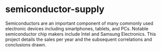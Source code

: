 # semiconductor-supply

Semiconductors are an important component of many commonly used electronic devices including 
smartphones, tablets, and PCs. Notable semiconductor chip makers include Intel and Samsung Electronics. 
This project details the sales per year and the subsequent correlations and conclusions drawn.
